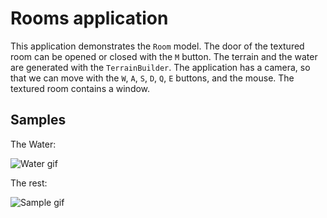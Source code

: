 # Rooms application

This application demonstrates the `Room` model. The door of the textured room can be opened or closed with the `M` button. The terrain and the water are generated with the `TerrainBuilder`. The application has a camera, so that we can move with the `W`, `A`, `S`, `D`, `Q`, `E` buttons, and the mouse. The textured room contains a window.

## Samples

The Water:

![Water gif](./sample/water_fog.gif)

The rest:

![Sample gif](./sample/sample.gif)
